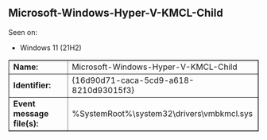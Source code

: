 ## Microsoft-Windows-Hyper-V-KMCL-Child

Seen on:
* Windows 11 (21H2)

<table border="1" class="docutils">
  <tbody>
    <tr>
      <td><b>Name:</b></td>
      <td>Microsoft-Windows-Hyper-V-KMCL-Child</td>
    </tr>
    <tr>
      <td><b>Identifier:</b></td>
      <td>{16d90d71-caca-5cd9-a618-8210d93015f3}</td>
    </tr>
    <tr>
      <td><b>Event message file(s):</b></td>
      <td>%SystemRoot%\system32\drivers\vmbkmcl.sys</td>
    </tr>
  </tbody>
</table>

&nbsp;

